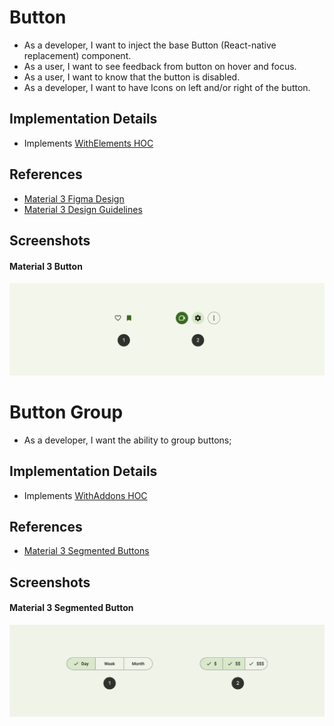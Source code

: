 # Button
- As a developer, I want to inject the base Button (React-native replacement) component.
- As a user, I want to see feedback from button on hover and focus.
- As a user, I want to know that the button is disabled.
- As a developer, I want to have Icons on left and/or right of the button.

## Implementation Details
- Implements [WithElements HOC](./HOC/WithElements.md)

## References
- [Material 3 Figma Design](https://www.figma.com/file/hGlWM0wnP1UN5VtPGiaOJ2/Material-3-Design-Kit-(Community)?node-id=50716%3A11360)
- [Material 3 Design Guidelines](https://m3.material.io/components/buttons/overview)

## Screenshots
#### Material 3 Button
![Material 3 Buttons](./assets/m3.buttons.png)

# Button Group
- As a developer, I want the ability to group buttons;

## Implementation Details
- Implements [WithAddons HOC](./HOC/WithAddons.md)

## References
- [Material 3 Segmented Buttons](https://m3.material.io/components/segmented-buttons/overview)

## Screenshots
#### Material 3 Segmented Button
![Material 3 Segmented Buttons](./assets/m3.button-groups.png)